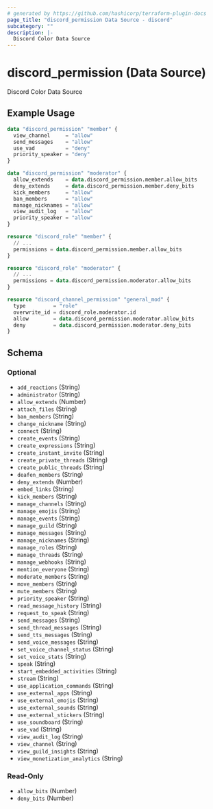 ```yaml
---
# generated by https://github.com/hashicorp/terraform-plugin-docs
page_title: "discord_permission Data Source - discord"
subcategory: ""
description: |-
  Discord Color Data Source
---
```


# discord_permission (Data Source)

Discord Color Data Source

## Example Usage

```terraform
data "discord_permission" "member" {
  view_channel     = "allow"
  send_messages    = "allow"
  use_vad          = "deny"
  priority_speaker = "deny"
}

data "discord_permission" "moderator" {
  allow_extends    = data.discord_permission.member.allow_bits
  deny_extends     = data.discord_permission.member.deny_bits
  kick_members     = "allow"
  ban_members      = "allow"
  manage_nicknames = "allow"
  view_audit_log   = "allow"
  priority_speaker = "allow"
}

resource "discord_role" "member" {
  // ...
  permissions = data.discord_permission.member.allow_bits
}

resource "discord_role" "moderator" {
  // ...
  permissions = data.discord_permission.moderator.allow_bits
}

resource "discord_channel_permission" "general_mod" {
  type         = "role"
  overwrite_id = discord_role.moderator.id
  allow        = data.discord_permission.moderator.allow_bits
  deny         = data.discord_permission.moderator.deny_bits
}
```

<!-- schema generated by tfplugindocs -->
## Schema

### Optional

- `add_reactions` (String)
- `administrator` (String)
- `allow_extends` (Number)
- `attach_files` (String)
- `ban_members` (String)
- `change_nickname` (String)
- `connect` (String)
- `create_events` (String)
- `create_expressions` (String)
- `create_instant_invite` (String)
- `create_private_threads` (String)
- `create_public_threads` (String)
- `deafen_members` (String)
- `deny_extends` (Number)
- `embed_links` (String)
- `kick_members` (String)
- `manage_channels` (String)
- `manage_emojis` (String)
- `manage_events` (String)
- `manage_guild` (String)
- `manage_messages` (String)
- `manage_nicknames` (String)
- `manage_roles` (String)
- `manage_threads` (String)
- `manage_webhooks` (String)
- `mention_everyone` (String)
- `moderate_members` (String)
- `move_members` (String)
- `mute_members` (String)
- `priority_speaker` (String)
- `read_message_history` (String)
- `request_to_speak` (String)
- `send_messages` (String)
- `send_thread_messages` (String)
- `send_tts_messages` (String)
- `send_voice_messages` (String)
- `set_voice_channel_status` (String)
- `set_voice_stats` (String)
- `speak` (String)
- `start_embedded_activities` (String)
- `stream` (String)
- `use_application_commands` (String)
- `use_external_apps` (String)
- `use_external_emojis` (String)
- `use_external_sounds` (String)
- `use_external_stickers` (String)
- `use_soundboard` (String)
- `use_vad` (String)
- `view_audit_log` (String)
- `view_channel` (String)
- `view_guild_insights` (String)
- `view_monetization_analytics` (String)

### Read-Only

- `allow_bits` (Number)
- `deny_bits` (Number)



